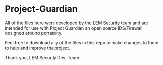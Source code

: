 # Project-Guardian

All of the files here were developed by the LEM Security team and are intended for use with Project Guardian an open source 
IDS/Firewall designed around portability. 

Feel free to download any of the files in this repo or make changes to them to help and improve the project. 

Thank you,
LEM Security Dev. Team
